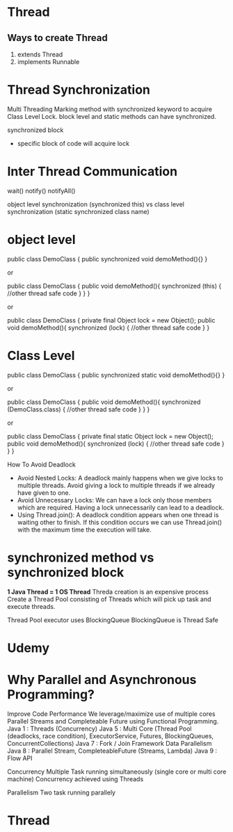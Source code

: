  # Thread

 ## Ways to create Thread
 1. extends Thread
 2. implements Runnable

# Thread Synchronization
Multi Threading 
Marking method with synchronized keyword to acquire Class Level Lock.
block level and static methods can have synchronized.

synchronized block
- specific block of code will acquire lock

# Inter Thread Communication
wait() notify() notifyAll()

object level synchronization (synchronized this) vs class level synchronization (static synchronized class name)

# object level 

public class DemoClass 
{ 
  public synchronized void demoMethod(){} 
} 

or 

public class DemoClass 
{ 
  public void demoMethod(){ 
  synchronized (this) 
  { 
   //other thread safe code 
  } 
 } 
} 

or 

public class DemoClass 
{ 
  private final Object lock = new Object(); 
  public void demoMethod(){ 
  synchronized (lock) 
 { 
  //other thread safe code 
 } 
} 

# Class Level 

public class DemoClass 
{ 
  public synchronized static void demoMethod(){} 
} 

or 

public class DemoClass 
{ 
  public void demoMethod(){ 
  synchronized (DemoClass.class) 
  { 
   //other thread safe code 
  } 
 } 
} 

or 

public class DemoClass 
{ 
 private final static Object lock = new Object(); 
 public void demoMethod(){ 
 synchronized (lock) 
  { 
   //other thread safe code 
  } 
 } 
}

How To Avoid Deadlock
- Avoid Nested Locks: A deadlock mainly happens when we give locks to multiple threads. Avoid giving a lock to multiple threads if we already have given to one.
- Avoid Unnecessary Locks: We can have a lock only those members which are required. Having a lock unnecessarily can lead to a deadlock.
- Using Thread.join(): A deadlock condition appears when one thread is waiting other to finish. If this condition occurs we can use Thread.join() with the maximum time the execution will take.

# synchronized method vs synchronized block

**1 Java Thread = 1 OS Thread**
Threda creation is an expensive process
Create a Thread Pool consisting of Threads which will pick up task and execute threads.

Thread Pool executor uses BlockingQueue
BlockingQueue is Thread Safe

# Udemy
# Why Parallel and Asynchronous Programming?
Improve Code Performance
We leverage/maximize use of multiple cores
Parallel Streams and Completeable Future using Functional Programming.
Java 1 : Threads (Concurrency)
Java 5 : Multi Core (Thread Pool (deadlocks, race condition), ExecutorService, Futures, BlockingQueues, ConcurrentCollections)
Java 7 : Fork / Join Framework Data Parallelism
Java 8 : Parallel Stream, CompleteableFuture (Streams, Lambda)
Java 9 : Flow API

Concurrency
Multiple Task running simultaneously (single core or multi core machine)
Concurrency achieved using Threads

Parallelism
Two task running parallely

# Thread
